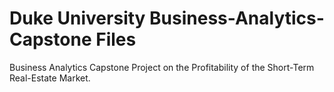 # Duke University Business-Analytics-Capstone Files
Business Analytics Capstone Project on the Profitability of the Short-Term Real-Estate Market.
